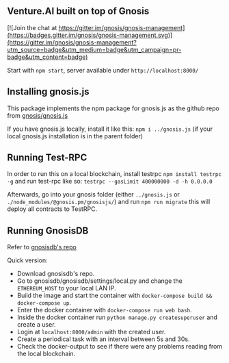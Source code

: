 
Venture.AI built on top of Gnosis
------

[![Join the chat at https://gitter.im/gnosis/gnosis-management](https://badges.gitter.im/gnosis/gnosis-management.svg)](https://gitter.im/gnosis/gnosis-management?utm_source=badge&utm_medium=badge&utm_campaign=pr-badge&utm_content=badge)

Start with `npm start`, server available under `http://localhost:8000/`

Installing gnosis.js
------

This package implements the npm package for gnosis.js as the github repo from [gnosis/gnosis.js](https://github.com/gnosis/gnosis.js)

If you have gnosis.js locally, install it like this: `npm i ../gnosis.js` (if your local gnosis.js installation is in the parent folder)

Running Test-RPC
------

In order to run this on a local blockchain, install testrpc `npm install testrpc -g` and run test-rpc like so:
```testrpc --gasLimit 400000000 -d -h 0.0.0.0```

Afterwards, go into your gnosis folder (either `../gnosis.js` or `./node_modules/@gnosis.pm/gnosisjs/`) and run `npm run migrate` this will deploy all contracts to TestRPC.

Running GnosisDB
------
Refer to [gnosisdb's repo](https://github.com/gnosis/gnosisdb)

Quick version:
- Download gnosisdb's repo.
- Go to gnosisdb/gnosisdb/settings/local.py and change the `ETHEREUM_HOST` to your local LAN IP.
- Build the image and start the container with `docker-compose build && docker-compose up`.
- Enter the docker container with `docker-compose run web bash`.
- Inside the docker container run `python manage.py createsuperuser` and create a user.
- Login at `localhost:8000/admin` with the created user.
- Create a periodical task with an interval between 5s and 30s.
- Check the docker-output to see if there were any problems reading from the local blockchain.
